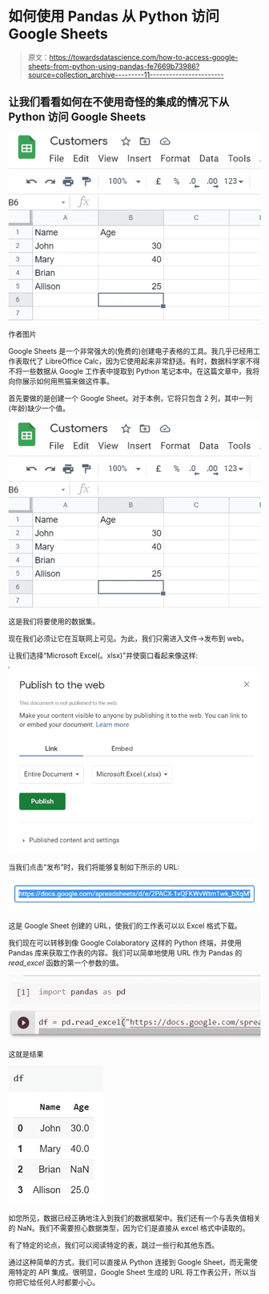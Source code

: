 # 如何使用 Pandas 从 Python 访问 Google Sheets

> 原文：<https://towardsdatascience.com/how-to-access-google-sheets-from-python-using-pandas-fe7669b73986?source=collection_archive---------11----------------------->

## 让我们看看如何在不使用奇怪的集成的情况下从 Python 访问 Google Sheets

![](img/c5d0b82bb1d147b05c16337547d0b6c0.png)

作者图片

Google Sheets 是一个非常强大的(免费的)创建电子表格的工具。我几乎已经用工作表取代了 LibreOffice Calc，因为它使用起来非常舒适。有时，数据科学家不得不将一些数据从 Google 工作表中提取到 Python 笔记本中。在这篇文章中，我将向你展示如何用熊猫来做这件事。

首先要做的是创建一个 Google Sheet。对于本例，它将只包含 2 列，其中一列(年龄)缺少一个值。

![](img/c5d0b82bb1d147b05c16337547d0b6c0.png)

这是我们将要使用的数据集。

现在我们必须让它在互联网上可见。为此，我们只需进入文件->发布到 web。

让我们选择“Microsoft Excel(。xlsx)”并使窗口看起来像这样:

![](img/b52b7d64636da6f7ddc76a6cbd2a9e28.png)

当我们点击“发布”时，我们将能够复制如下所示的 URL:

![](img/26ecdefcca37103bf0903228e2499a9f.png)

这是 Google Sheet 创建的 URL，使我们的工作表可以以 Excel 格式下载。

我们现在可以转移到像 Google Colaboratory 这样的 Python 终端，并使用 Pandas 库来获取工作表的内容。我们可以简单地使用 URL 作为 Pandas 的 *read_excel* 函数的第一个参数的值。

![](img/8ae299df8b89cf3bcbb406559b43380e.png)

这就是结果

![](img/d3ba9bab981c390859f8d80e4ec7865f.png)

如您所见，数据已经正确地注入到我们的数据框架中。我们还有一个与丢失值相关的 NaN。我们不需要担心数据类型，因为它们是直接从 excel 格式中读取的。

有了特定的论点，我们可以阅读特定的表，跳过一些行和其他东西。

通过这种简单的方式，我们可以直接从 Python 连接到 Google Sheet，而无需使用特定的 API 集成。很明显，Google Sheet 生成的 URL 将工作表公开，所以当你把它给任何人时都要小心。